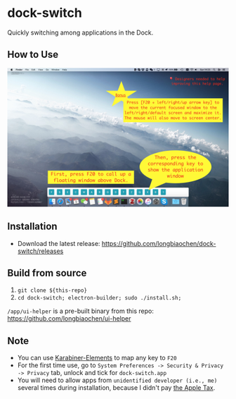 # dock-switch
Quickly switching among applications in the Dock.


## How to Use
![A picture is worth a thousand words](https://github.com/longbiaochen/dock-switch/blob/master/help/screenshot-1.jpg)


## Installation
* Download the latest release: https://github.com/longbiaochen/dock-switch/releases


## Build from source
1. `git clone ${this-repo}`
2. `cd dock-switch; electron-builder; sudo ./install.sh;`

``/app/ui-helper`` is a pre-built binary from this repo: https://github.com/longbiaochen/ui-helper


## Note
* You can use [Karabiner-Elements](https://github.com/tekezo/Karabiner-Elements) to map any key to ``F20``
* For the first time use, go to ``System Preferences -> Security & Privacy -> Privacy`` tab, unlock and tick for ``dock-switch.app`` 
* You will need to allow apps from ``unidentified developer (i.e., me)`` several times during installation, because I didn't pay [the Apple Tax](https://www.urbandictionary.com/define.php?term=Apple%20Tax).
